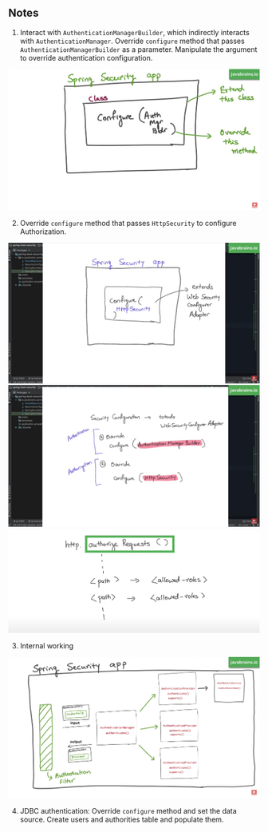 ## Notes

1) Interact with `AuthenticationManagerBuilder`, which indirectly interacts
with `AuthenticationManager`. Override `configure` method that passes `AuthenticationManagerBuilder` as a
parameter. Manipulate the argument to override authentication configuration. 

![img.png](img.png)

2) Override `configure` method that passes `HttpSecurity` to configure Authorization.

![img_1.png](img_1.png)
![img_2.png](img_2.png)
![img_3.png](img_3.png)

3) Internal working

![img_4.png](img_4.png)

4) JDBC authentication: Override `configure` method and set the data source. Create users and authorities table and
populate them.
